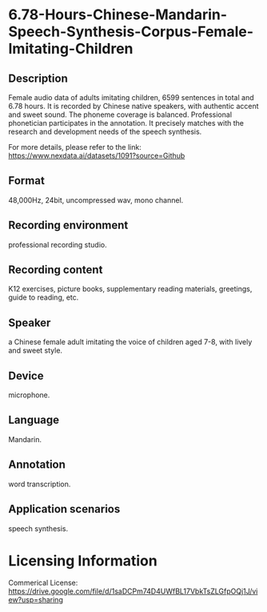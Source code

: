 # 6.78-Hours-Chinese-Mandarin-Speech-Synthesis-Corpus-Female-Imitating-Children


## Description
Female audio data of adults imitating children, 6599 sentences in total and 6.78 hours. It is recorded by Chinese native speakers, with authentic accent and sweet sound. The phoneme coverage is balanced. Professional phonetician participates in the annotation. It precisely matches with the research and development needs of the speech synthesis.

For more details, please refer to the link: https://www.nexdata.ai/datasets/1091?source=Github


## Format
48,000Hz, 24bit, uncompressed wav, mono channel.

## Recording environment
professional recording studio.

## Recording content
K12 exercises, picture books, supplementary reading materials, greetings, guide to reading, etc.

## Speaker
a Chinese female adult imitating the voice of children aged 7-8, with lively and sweet style.

## Device
microphone.

## Language
Mandarin.

## Annotation
word transcription.

## Application scenarios
speech synthesis.

# Licensing Information
Commerical License: https://drive.google.com/file/d/1saDCPm74D4UWfBL17VbkTsZLGfpOQj1J/view?usp=sharing
